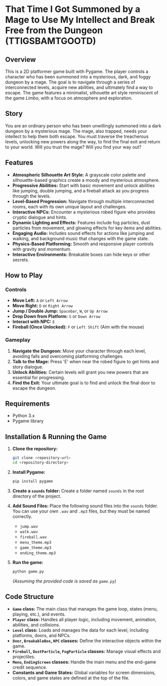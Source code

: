 # That Time I Got Summoned by a Mage to Use My Intellect and Break Free from the Dungeon (TTIGSBAMTGOOTD)

## Overview

This is a 2D platformer game built with Pygame. The player controls a character who has been summoned into a mysterious, dark, and foggy dungeon by a mage. The goal is to navigate through a series of interconnected levels, acquire new abilities, and ultimately find a way to escape. The game features a minimalist, silhouette art style reminiscent of the game *Limbo*, with a focus on atmosphere and exploration.

## Story

You are an ordinary person who has been unwillingly summoned into a dark dungeon by a mysterious mage. The mage, also trapped, needs your intellect to help them both escape. You must traverse the treacherous levels, unlocking new powers along the way, to find the final exit and return to your world. Will you trust the mage? Will you find your way out?

## Features

*   **Atmospheric Silhouette Art Style:** A grayscale color palette and silhouette-based graphics create a moody and mysterious atmosphere.
*   **Progressive Abilities:** Start with basic movement and unlock abilities like jumping, double jumping, and a fireball attack as you progress through the levels.
*   **Level-Based Progression:** Navigate through multiple interconnected rooms, each with its own unique layout and challenges.
*   **Interactive NPCs:** Encounter a mysterious robed figure who provides cryptic dialogue and hints.
*   **Dynamic Lighting and Effects:** Features include fog particles, dust particles from movement, and glowing effects for key items and abilities.
*   **Engaging Audio:** Includes sound effects for actions like jumping and walking, and background music that changes with the game state.
*   **Physics-Based Platforming:** Smooth and responsive player controls with gravity and momentum.
*   **Interactive Environments:** Breakable boxes can hide keys or other secrets.

## How to Play

### Controls

*   **Move Left:** `A` or `Left Arrow`
*   **Move Right:** `D` or `Right Arrow`
*   **Jump / Double Jump:** `Spacebar`, `W`, or `Up Arrow`
*   **Drop Down from Platform:** `S` or `Down Arrow`
*   **Interact with NPC:** `E`
*   **Fireball (Once Unlocked):** `F` or `Left Shift` (Aim with the mouse)

### Gameplay

1.  **Navigate the Dungeon:** Move your character through each level, avoiding falls and overcoming platforming challenges.
2.  **Talk to the Mage:** Press 'E' when near the robed figure to get hints and story dialogue.
3.  **Unlock Abilities:** Certain levels will grant you new powers that are essential for progressing.
4.  **Find the Exit:** Your ultimate goal is to find and unlock the final door to escape the dungeon.

## Requirements

*   Python 3.x
*   Pygame library

## Installation & Running the Game

1.  **Clone the repository:**
    ```bash
    git clone <repository-url>
    cd <repository-directory>
    ```

2.  **Install Pygame:**
    ```bash
    pip install pygame
    ```

3.  **Create a `sounds` folder:**
    Create a folder named `sounds` in the root directory of the project.

4.  **Add Sound Files:**
    Place the following sound files into the `sounds` folder. You can use your own `.wav` and `.mp3` files, but they must be named correctly.
    *   `jump.wav`
    *   `walk.wav`
    *   `fireball.wav`
    *   `menu_theme.mp3`
    *   `game_theme.mp3`
    *   `ending_theme.mp3`

5.  **Run the game:**
    ```bash
    python game.py
    ```
    *(Assuming the provided code is saved as `game.py`)*

## Code Structure

*   **`Game` class:** The main class that manages the game loop, states (menu, playing, etc.), and events.
*   **`Player` class:** Handles all player logic, including movement, animation, abilities, and collisions.
*   **`Level` class:** Loads and manages the data for each level, including platforms, doors, and NPCs.
*   **`Door`, `BreakableBox`, `NPC` classes:** Define the interactive objects within the game.
*   **`Fireball`, `DustParticle`, `FogParticle` classes:** Manage visual effects and projectiles.
*   **`Menu`, `EndingScreen` classes:** Handle the main menu and the end-game credit sequence.
*   **Constants and Game States:** Global variables for screen dimensions, colors, and game states are defined at the top of the file.
